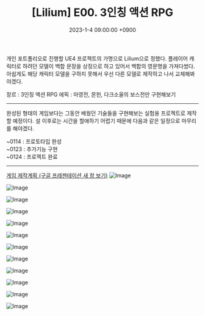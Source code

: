 ﻿---
title: "[Lilium] E00. 3인칭 액션 RPG"
date: 2023-1-4 09:00:00 +0900
categories: [Development, Lilium]
tags: [Lilium]
---

개인 포트폴리오로 진행할 UE4 프로젝트의 가명으로 Lilium으로 정했다. 플레이어 캐릭터로 하려던 모델이 백합 문장을 상징으로 하고 있어서 백합의 영문명을 가져다썼다. 아쉽게도 해당 캐릭터 모델을 구하지 못해서 우선 다른 모델로 제작하고 나서 교체해봐야겠다.

장르 : 3인칭 액션 RPG
에픽 : 마영전, 몬헌, 다크소울의 보스전만 구현해보기

---

완성된 형태의 게임보다는 그동안 배웠던 기술들을 구현해보는 실험용 프로젝트로 제작할 예정이다. 설 이후로는 시간을 할애하기 어렵기 때문에 다음과 같은 일정으로 마무리를 해야겠다.

~0114 : 프로토타입 완성<br/>
~0123 : 추가기능 구현<br/>
~0124 : 프로젝트 완료

---

<a href="https://docs.google.com/presentation/d/1t9ibE3Z4Wn-z-KKRLMUHet-az9yjgro8/edit?usp=sharing&ouid=101539752781027291767&rtpof=true&sd=true" target="_blank">게임 제작계획 (구글 프레젠테이션 새 창 보기)</a>
![Image](https://user-images.githubusercontent.com/52897037/210517523-cf32d3ca-6fbc-4f5c-87a3-be7a1810a775.PNG)

![Image](https://user-images.githubusercontent.com/52897037/210517559-d4f53982-87ab-4454-807e-295ea12efe98.PNG)

![Image](https://user-images.githubusercontent.com/52897037/210517595-8c20d3fa-a692-49e0-8f3c-77edf7dcb331.PNG)

![Image](https://user-images.githubusercontent.com/52897037/210517627-2f60ab1c-9199-436e-9f57-af352d25fa91.PNG)

![Image](https://user-images.githubusercontent.com/52897037/210517640-b82d8523-ed2d-4e3e-adb2-766d9a2a5ee5.PNG)

![Image](https://user-images.githubusercontent.com/52897037/210517673-3ec3e03d-2d89-4d83-a0cf-c3c977bcfe4d.PNG)

![Image](https://user-images.githubusercontent.com/52897037/210517697-c008981c-8daa-4055-87a7-e9b8447650b3.PNG)

![Image](https://user-images.githubusercontent.com/52897037/210517721-acc1fd83-ecce-41dd-8d5a-0315bdf22ef0.PNG)

![Image](https://user-images.githubusercontent.com/52897037/210517763-714ee483-1d40-4b80-a7d9-4fb8a3673323.PNG)

![Image](https://user-images.githubusercontent.com/52897037/210517812-0bd60526-0410-4b5e-b3d2-5f90a38ba1c4.PNG)

![Image](https://user-images.githubusercontent.com/52897037/210517843-a981a088-4b8b-4b21-ae94-d7494ffe2f4a.PNG)

![Image](https://user-images.githubusercontent.com/52897037/210517875-19a8afde-4c08-4827-99fa-a5143f4a35e0.PNG)
